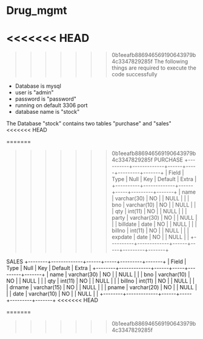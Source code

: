 # Drug_mgmt
<<<<<<< HEAD
=======

>>>>>>> 0b1eeafb886946569190643979b4c3347829285f
The following things are required to execute the code successfully
  * Database is mysql
  * user is "admin"
  * password is "password"
  * running on default 3306 port
  * database name is "stock"

The Database "stock" contains two tables "purchase" and "sales" 
<<<<<<< HEAD

=======
>>>>>>> 0b1eeafb886946569190643979b4c3347829285f
PURCHASE
+----------+-------------+------+-----+---------+-------+
| Field    | Type        | Null | Key | Default | Extra |
+----------+-------------+------+-----+---------+-------+
| name     | varchar(30) | NO   |     | NULL    |       |
| bno      | varchar(10) | NO   |     | NULL    |       |
| qty      | int(11)     | NO   |     | NULL    |       |
| party    | varchar(30) | NO   |     | NULL    |       |
| billdate | date        | NO   |     | NULL    |       |
| billno   | int(11)     | NO   |     | NULL    |       |
| expdate  | date        | NO   |     | NULL    |       |
+----------+-------------+------+-----+---------+-------+

SALES
+--------+-------------+------+-----+---------+-------+
| Field  | Type        | Null | Key | Default | Extra |
+--------+-------------+------+-----+---------+-------+
| name   | varchar(30) | NO   |     | NULL    |       |
| bno    | varchar(10) | NO   |     | NULL    |       |
| qty    | int(11)     | NO   |     | NULL    |       |
| billno | int(11)     | NO   |     | NULL    |       |
| drname | varchar(15) | NO   |     | NULL    |       |
| pname  | varchar(20) | NO   |     | NULL    |       |
| date   | varchar(10) | NO   |     | NULL    |       |
+--------+-------------+------+-----+---------+-------+
<<<<<<< HEAD

=======
>>>>>>> 0b1eeafb886946569190643979b4c3347829285f
